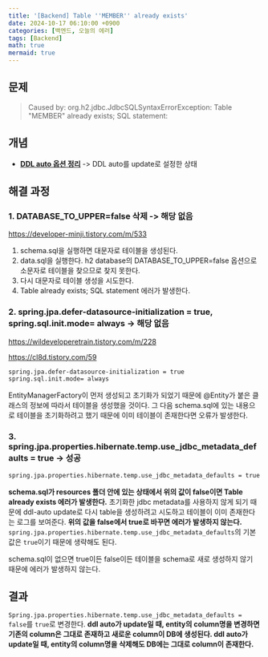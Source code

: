 ```yaml
---
title: '[Backend] Table ''MEMBER'' already exists'
date: 2024-10-17 06:10:00 +0900
categories: [백엔드, 오늘의 에러]
tags: [Backend]
math: true
mermaid: true
---
```


## 문제
> Caused by: org.h2.jdbc.JdbcSQLSyntaxErrorException: Table "MEMBER" already exists; SQL statement:

## 개념
- [**DDL auto 옵션 정리**](https://colabear754.tistory.com/136)
-> DDL auto를 update로 설정한 상태

## 해결 과정
### 1. DATABASE_TO_UPPER=false 삭제 -> 해당 없음
<https://developer-minji.tistory.com/m/533>

1. schema.sql을 실행하면 대문자로 테이블을 생성된다.
2. data.sql을 실행한다. h2 database의 DATABASE_TO_UPPER=false 옵션으로 소문자로 테이블을 찾으므로 찾지 못한다.
3. 다시 대문자로 테이블 생성을 시도한다.
4. Table already exists; SQL statement 에러가 발생한다.

### 2. spring.jpa.defer-datasource-initialization = true, spring.sql.init.mode= always -> 해당 없음
<https://wildeveloperetrain.tistory.com/m/228>

<https://cl8d.tistory.com/59>

```bash
spring.jpa.defer-datasource-initialization = true
spring.sql.init.mode= always
```

EntityManagerFactory이 먼저 생성되고 초기화가 되었기 때문에 @Entity가 붙은 클래스의 정보에 따라서 테이블을 생성했을 것이다.
그 다음 schema.sql에 있는 내용으로 테이블을 초기화하려고 했기 때문에 이미 테이블이 존재한다면 오류가 발생한다.

### 3. spring.jpa.properties.hibernate.temp.use_jdbc_metadata_defaults = true -> 성공
```bash
spring.jpa.properties.hibernate.temp.use_jdbc_metadata_defaults = true
```

**schema.sql가 resources 폴더 안에 있는 상태에서 위의 값이 false이면 Table already exists 에러가 발생한다.**
초기화한 jdbc metadata를 사용하지 않게 되기 때문에 ddl-auto update로 다시 table을 생성하려고 시도하고 테이블이 이미 존재한다는 로그를 보여준다.
**위의 값을 false에서 true로 바꾸면 에러가 발생하지 않는다.**
`spring.jpa.properties.hibernate.temp.use_jdbc_metadata_defaults`의 기본값은 `true`이기 때문에 생략해도 된다.

schema.sql이 없으면 true이든 false이든 테이블을 schema로 새로 생성하지 않기 때문에 에러가 발생하지 않는다.

## 결과
`Spring.jpa.properties.hibernate.temp.use_jdbc_metadata_defaults = false`를 `true`로 변경한다.
**ddl auto가 update일 때, entity의 column명을 변경하면 기존의 column은 그대로 존재하고 새로운 column이 DB에 생성된다.
ddl auto가 update일 때, entity의 column명을 삭제해도 DB에는 그대로 column이 존재한다.**